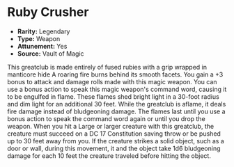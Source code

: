 # Ruby Crusher

- **Rarity:** Legendary
- **Type:** Weapon
- **Attunement:** Yes
- **Source:** Vault of Magic

This greatclub is made entirely of fused rubies with a grip wrapped in manticore hide A roaring fire burns behind its smooth facets. You gain a +3 bonus to attack and damage rolls made with this magic weapon. You can use a bonus action to speak this magic weapon's command word, causing it to be engulfed in flame. These flames shed bright light in a 30-foot radius and dim light for an additional 30 feet. While the greatclub is aflame, it deals fire damage instead of bludgeoning damage. The flames last until you use a bonus action to speak the command word again or until you drop the weapon. When you hit a Large or larger creature with this greatclub, the creature must succeed on a DC 17 Constitution saving throw or be pushed up to 30 feet away from you. If the creature strikes a solid object, such as a door or wall, during this movement, it and the object take 1d6 bludgeoning damage for each 10 feet the creature traveled before hitting the object.
